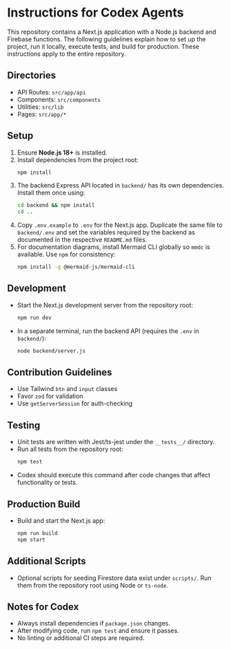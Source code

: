 # Instructions for Codex Agents

This repository contains a Next.js application with a Node.js backend and Firebase functions. The following guidelines explain how to set up the project, run it locally, execute tests, and build for production. These instructions apply to the entire repository.

## Directories
- API Routes: `src/app/api`
- Components: `src/components`
- Utilities: `src/lib`
- Pages: `src/app/*`

## Setup
1. Ensure **Node.js 18+** is installed.
2. Install dependencies from the project root:
   ```bash
   npm install
   ```
3. The backend Express API located in `backend/` has its own dependencies. Install them once using:
   ```bash
   cd backend && npm install
   cd ..
   ```
4. Copy `.env.example` to `.env` for the Next.js app. Duplicate the same file to `backend/.env` and set the variables required by the backend as documented in the respective `README.md` files.
5. For documentation diagrams, install Mermaid CLI globally so `mmdc` is available. Use `npm` for consistency:
   ```bash
   npm install -g @mermaid-js/mermaid-cli
   ```

## Development
- Start the Next.js development server from the repository root:
  ```bash
  npm run dev
  ```
- In a separate terminal, run the backend API (requires the `.env` in `backend/`):
  ```bash
  node backend/server.js
  ```

## Contribution Guidelines
- Use Tailwind `btn` and `input` classes
- Favor `zod` for validation
- Use `getServerSession` for auth-checking

## Testing
- Unit tests are written with Jest/ts-jest under the `__tests__/` directory.
- Run all tests from the repository root:
  ```bash
  npm test
  ```
- Codex should execute this command after code changes that affect functionality or tests.

## Production Build
- Build and start the Next.js app:
  ```bash
  npm run build
  npm start
  ```

## Additional Scripts
- Optional scripts for seeding Firestore data exist under `scripts/`. Run them from the repository root using Node or `ts-node`.

## Notes for Codex
- Always install dependencies if `package.json` changes.
- After modifying code, run `npm test` and ensure it passes.
- No linting or additional CI steps are required.
